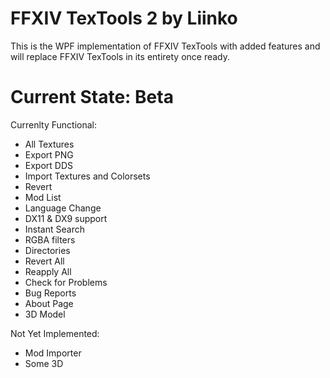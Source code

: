 
# FFXIV TexTools 2 by Liinko
This is the WPF implementation of FFXIV TexTools with added features and will replace FFXIV TexTools in its entirety once ready.

# Current State: Beta
Currenlty Functional:
* All Textures
* Export PNG
* Export DDS
* Import Textures and Colorsets
* Revert
* Mod List
* Language Change
* DX11 & DX9 support
* Instant Search
* RGBA filters
* Directories
* Revert All
* Reapply All
* Check for Problems
* Bug Reports 
* About Page
* 3D Model

Not Yet Implemented:
* Mod Importer
* Some 3D
